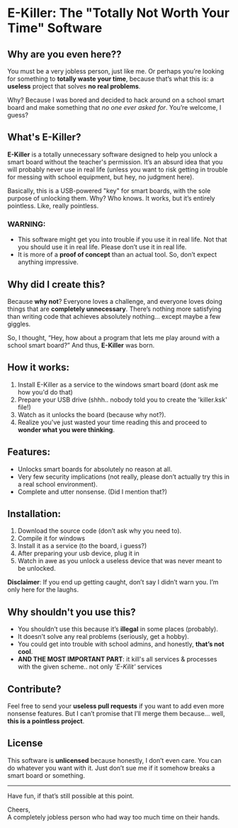 # E-Killer: The "Totally Not Worth Your Time" Software

## Why are you even here??
You must be a very jobless person, just like me. Or perhaps you’re looking for something to **totally waste your time**, because that’s what this is: a **useless** project that solves **no real problems**. 

Why? Because I was bored and decided to hack around on a school smart board and make something that *no one ever asked for*. You’re welcome, I guess?

## What's E-Killer?

**E-Killer** is a totally unnecessary software designed to help you unlock a smart board without the teacher's permission. It’s an absurd idea that you will probably never use in real life (unless you want to risk getting in trouble for messing with school equipment, but hey, no judgment here).

Basically, this is a USB-powered "key" for smart boards, with the sole purpose of unlocking them. Why? Who knows. It works, but it’s entirely pointless. Like, really pointless. 

### WARNING: 
- This software might get you into trouble if you use it in real life. Not that you should use it in real life. Please don’t use it in real life. 
- It is more of a **proof of concept** than an actual tool. So, don’t expect anything impressive.

## Why did I create this?

Because **why not**? Everyone loves a challenge, and everyone loves doing things that are **completely unnecessary**. There’s nothing more satisfying than writing code that achieves absolutely nothing… except maybe a few giggles. 

So, I thought, “Hey, how about a program that lets me play around with a school smart board?” And thus, **E-Killer** was born. 

## How it works:

1. Install E-Killer as a service to the windows smart board (dont ask me how you'd do that)
2. Prepare your USB drive (shhh.. nobody told you to create the 'killer.ksk' file!)
3. Watch as it unlocks the board (because why not?).
4. Realize you've just wasted your time reading this and proceed to **wonder what you were thinking**.

## Features:

- Unlocks smart boards for absolutely no reason at all.
- Very few security implications (not really, please don’t actually try this in a real school environment).
- Complete and utter nonsense. (Did I mention that?)

## Installation:

1. Download the source code (don’t ask why you need to).
2. Compile it for windows
3. Install it as a service (to the board, i guess?)
4. After preparing your usb device, plug it in
5. Watch in awe as you unlock a useless device that was never meant to be unlocked.

**Disclaimer**: If you end up getting caught, don’t say I didn’t warn you. I’m only here for the laughs.

## Why shouldn't you use this?

- You shouldn’t use this because it’s **illegal** in some places (probably). 
- It doesn’t solve any real problems (seriously, get a hobby).
- You could get into trouble with school admins, and honestly, **that’s not cool**.
- **AND THE MOST IMPORTANT PART**: it kill's all services & processes with the given scheme.. not only *'E-Kilit'* services

## Contribute?

Feel free to send your **useless pull requests** if you want to add even more nonsense features. But I can’t promise that I’ll merge them because... well, **this is a pointless project**.

## License

This software is **unlicensed** because honestly, I don’t even care. You can do whatever you want with it. Just don’t sue me if it somehow breaks a smart board or something.

---

Have fun, if that’s still possible at this point.

Cheers,  
A completely jobless person who had way too much time on their hands.
